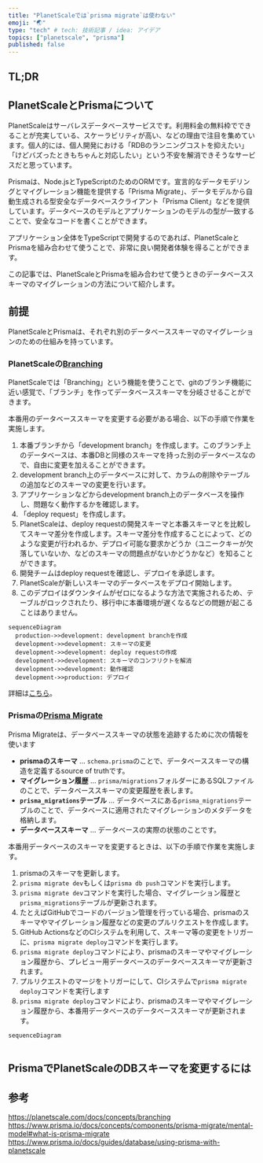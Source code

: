 ```yaml
---
title: "PlanetScaleでは`prisma migrate`は使わない"
emoji: "🌏"
type: "tech" # tech: 技術記事 / idea: アイデア
topics: ["planetscale", "prisma"]
published: false
---
```


## TL;DR

## PlanetScaleとPrismaについて

PlanetScaleはサーバレスデータベースサービスです。利用料金の無料枠でできることが充実している、スケーラビリティが高い、などの理由で注目を集めています。個人的には、個人開発における「RDBのランニングコストを抑えたい」「けどバズったときもちゃんと対応したい」という不安を解消できそうなサービスだと思っています。

Prismaは、Node.jsとTypeScriptのためのORMです。宣言的なデータモデリングとマイグレーション機能を提供する「Prisma Migrate」、データモデルから自動生成される型安全なデータベースクライアント「Prisma Client」などを提供しています。データベースのモデルとアプリケーションのモデルの型が一致することで、安全なコードを書くことができます。

アプリケーション全体をTypeScriptで開発するのであれば、PlanetScaleとPrismaを組み合わせて使うことで、非常に良い開発者体験を得ることができます。

この記事では、PlanetScaleとPrismaを組み合わせて使うときのデータベーススキーマのマイグレーションの方法について紹介します。

## 前提

PlanetScaleとPrismaは、それぞれ別のデータベーススキーマのマイグレーションのための仕組みを持っています。

### PlanetScaleの[Branching](https://planetscale.com/docs/concepts/branching)

PlanetScaleでは「Branching」という機能を使うことで、gitのブランチ機能に近い感覚で、「ブランチ」を作ってデータベーススキーマを分岐させることができます。

本番用のデータベーススキーマを変更する必要がある場合、以下の手順で作業を実施します。

1. 本番ブランチから「development branch」を作成します。このブランチ上のデータベースは、本番DBと同様のスキーマを持った別のデータベースなので、自由に変更を加えることができます。
2. development branch上のデータベースに対して、カラムの削除やテーブルの追加などのスキーマの変更を行います。
3. アプリケーションなどからdevelopment branch上のデータベースを操作し、問題なく動作するかを確認します。
4. 「deploy request」を作成します。
5. PlanetScaleは、deploy requestの開発スキーマと本番スキーマとを比較してスキーマ差分を作成します。スキーマ差分を作成することによって、どのような変更が行われるか、デプロイ可能な要求かどうか（ユニークキーが欠落していないか、などのスキーマの問題点がないかどうかなど）を知ることができます。
6. 開発チームはdeploy requestを確認し、デプロイを承認します。
7. PlanetScaleが新しいスキーマのデータベースをデプロイ開始します。
8. このデプロイはダウンタイムがゼロになるような方法で実施されるため、テーブルがロックされたり、移行中に本番環境が遅くなるなどの問題が起こることはありません。

```mermaid
sequenceDiagram
  production->>development: development branchを作成
  development->>development: スキーマの変更
  development->>development: deploy requestの作成
  development->>development: スキーマのコンフリクトを解消
  development->>development: 動作確認
  development->>production: デプロイ
```

詳細は[こちら](https://planetscale.com/docs/concepts/branching)。

### Prismaの[Prisma Migrate](https://www.prisma.io/docs/concepts/components/prisma-migrate)

Prisma Migrateは、データベーススキーマの状態を追跡するために次の情報を使います

- **prismaのスキーマ** … `schema.prisma`のことで、データベーススキーマの構造を定義するsource of truthです。
- **マイグレーション履歴** … `prisma/migrations`フォルダーにあるSQLファイルのことで、データベーススキーマの変更履歴を表します。
- **`prisma_migrations`テーブル** … データベースにある`prisma_migrations`テーブルのことで、データベースに適用されたマイグレーションのメタデータを格納します。
- **データベーススキーマ** … データベースの実際の状態のことです。

本番用データベースのスキーマを変更するときは、以下の手順で作業を実施します。

1. prismaのスキーマを更新します。
2. `prisma migrate dev`もしくは`prisma db push`コマンドを実行します。
3. `prisma migrate dev`コマンドを実行した場合、マイグレーション履歴と`prisma_migrations`テーブルが更新されます。
4. たとえばGitHubでコードのバージョン管理を行っている場合、prismaのスキーマやマイグレーション履歴などの変更のプルリクエストを作成します。
5. GitHub ActionsなどのCIシステムを利用して、スキーマ等の変更をトリガーに、`prisma migrate deploy`コマンドを実行します。
6. `prisma migrate deploy`コマンドにより、prismaのスキーマやマイグレーション履歴から、プレビュー用データベースのデータベーススキーマが更新されます。
7. プルリクエストのマージをトリガーにして、CIシステムで`prisma migrate deploy`コマンドを実行します
8. `prisma migrate deploy`コマンドにより、prismaのスキーマやマイグレーション履歴から、本番用データベースのデータベーススキーマが更新されます。

```mermaid
sequenceDiagram
  
```

<!-- TODO: https://www.prisma.io/docs/concepts/components/prisma-migrate/mental-model#what-is-prisma-migrate -->

## PrismaでPlanetScaleのDBスキーマを変更するには

<!-- TODO: https://www.prisma.io/docs/guides/database/using-prisma-with-planetscale -->

## 参考

<https://planetscale.com/docs/concepts/branching>
<https://www.prisma.io/docs/concepts/components/prisma-migrate/mental-model#what-is-prisma-migrate>
<https://www.prisma.io/docs/guides/database/using-prisma-with-planetscale>
